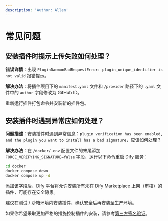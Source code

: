 ```yaml
---
description: 'Author: Allen'
---
```


# 常见问题

## 安装插件时提示上传失败如何处理？

**错误详情**：出现 `PluginDaemonBadRequestError: plugin_unique_identifier is not valid` 报错提示。

**解决办法**：将插件项目下的 `manifest.yaml` 文件和 `/provider` 路径下的 `.yaml` 文件中的 `author` 字段修改为 GitHub ID。

重新运行插件打包命令并安装新的插件包。

## 安装插件时遇到异常应如何处理？

**问题描述**：安装插件时遇到异常信息：`plugin verification has been enabled, and the plugin you want to install has a bad signature`，应该如何处理？

**解决办法**：在 `/docker/.env` 配置文件的末尾添加 `FORCE_VERIFYING_SIGNATURE=false` 字段，运行以下命令重启 Dify 服务：

```bash
cd docker
docker compose down
docker compose up -d
```

添加该字段后，Dify 平台将允许安装所有未在 Dify Marketplace 上架（审核）的插件，可能存在安全隐患。

建议在测试 / 沙箱环境内安装插件，确认安全后再安装至生产环境。

如果你希望采取更加严格的措施控制插件的安装，请参考[第三方签名验证](/zh_CN/plugins/publish-plugins/signing-plugins-for-third-party-signature-verification.md)。
